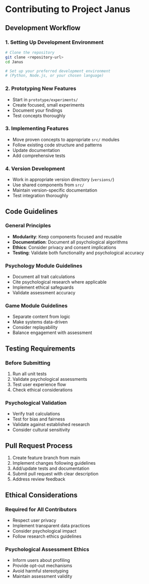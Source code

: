 # Contributing to Project Janus

## Development Workflow

### 1. Setting Up Development Environment
```bash
# Clone the repository
git clone <repository-url>
cd Janus

# Set up your preferred development environment
# (Python, Node.js, or your chosen language)
```

### 2. Prototyping New Features
- Start in `prototype/experiments/`
- Create focused, small experiments
- Document your findings
- Test concepts thoroughly

### 3. Implementing Features
- Move proven concepts to appropriate `src/` modules
- Follow existing code structure and patterns
- Update documentation
- Add comprehensive tests

### 4. Version Development
- Work in appropriate version directory (`versions/`)
- Use shared components from `src/`
- Maintain version-specific documentation
- Test integration thoroughly

## Code Guidelines

### General Principles
- **Modularity**: Keep components focused and reusable
- **Documentation**: Document all psychological algorithms
- **Ethics**: Consider privacy and consent implications
- **Testing**: Validate both functionality and psychological accuracy

### Psychology Module Guidelines
- Document all trait calculations
- Cite psychological research where applicable
- Implement ethical safeguards
- Validate assessment accuracy

### Game Module Guidelines
- Separate content from logic
- Make systems data-driven
- Consider replayability
- Balance engagement with assessment

## Testing Requirements

### Before Submitting
1. Run all unit tests
2. Validate psychological assessments
3. Test user experience flow
4. Check ethical considerations

### Psychological Validation
- Verify trait calculations
- Test for bias and fairness
- Validate against established research
- Consider cultural sensitivity

## Pull Request Process

1. Create feature branch from main
2. Implement changes following guidelines
3. Add/update tests and documentation
4. Submit pull request with clear description
5. Address review feedback

## Ethical Considerations

### Required for All Contributors
- Respect user privacy
- Implement transparent data practices
- Consider psychological impact
- Follow research ethics guidelines

### Psychological Assessment Ethics
- Inform users about profiling
- Provide opt-out mechanisms
- Avoid harmful stereotyping
- Maintain assessment validity
